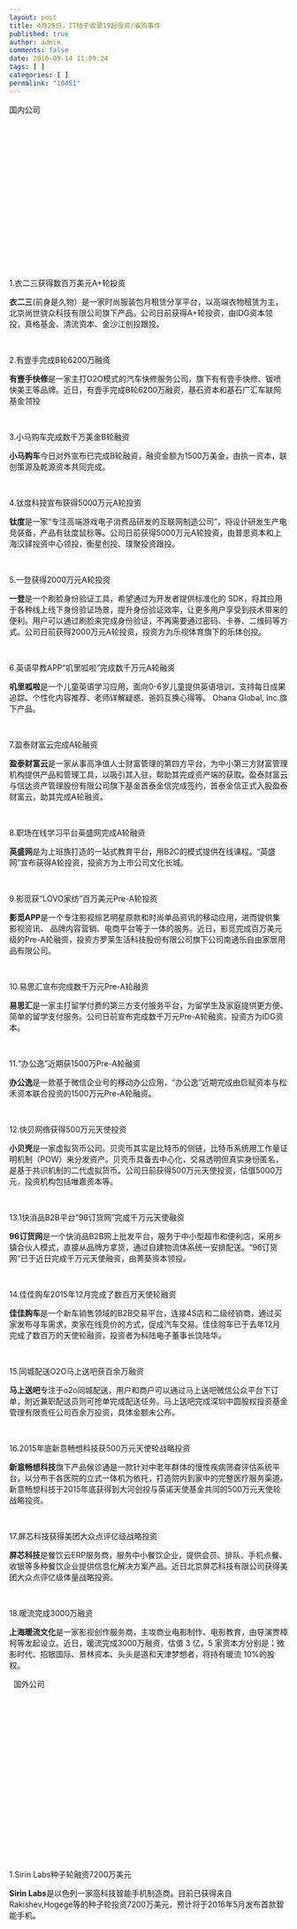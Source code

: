 ```yaml
---
layout: post
title: 4月25日，IT桔子收录19起投资/收购事件
published: true
author: admin
comments: false
date: 2016-09-14 11:09:24
tags: [ ]
categories: [ ]
permalink: "10451"
---
```

  国内公司   &nbsp; 

&nbsp;

&nbsp;

&nbsp;

&nbsp;

&nbsp;

&nbsp;

&nbsp;

&nbsp;

&nbsp;

1.衣二三获得数百万美元A+轮投资

**衣二三**(前身是久物）是一家时尚服装包月租赁分享平台，以高端衣物租赁为主，北京尚世骁众科技有限公司旗下产品。公司日前获得A+轮投资，由IDG资本领投，真格基金、清流资本、金沙江创投跟投。

&nbsp;

2.有壹手完成B轮6200万融资

**有壹手快修**是一家主打O2O模式的汽车快修服务公司，旗下有有壹手快修、钣喷快美王等品牌。近日，有壹手完成B轮6200万融资，基石资本和基石广汇车联网基金领投

&nbsp;

3.小马购车完成数千万美金B轮融资

**小马购车**今日对外宣布已完成B轮融资，融资金额为1500万美金，由执一资本，联创策源及乾源资本共同完成。

&nbsp;

4.钛度科技宣布获得5000万元A轮投资

**钛度**是一家“专注高端游戏电子消费品研发的互联网制造公司”，将设计研发生产电竞装备，产品有钛度鼠标等。公司日前获得5000万元A轮投资，由普思资本和上海汉铎投资中心领投，衡星创投、璞聚投资跟投。

&nbsp;

5.一登获得2000万元A轮投资

**一登**是一个刷脸身份验证工具，希望通过为开发者提供标准化的 SDK，将其应用于各种线上线下身份验证场景，提升身份验证效率，让更多用户享受到技术带来的便利。用户可以通过刷脸来完成身份验证，不再需要通过密码、卡券、二维码等方式。公司日前获得2000万元A轮投资，投资方为乐视体育旗下的乐体创投。

&nbsp;

6.英语早教APP“叽里呱啦”完成数千万元A轮融资

**叽里呱啦**是一个儿童英语学习应用，面向0-6岁儿童提供英语培训，支持每日成果追踪、个性化内容推荐、老师详解疑惑、爸妈互换心得等。 Ohana Global, Inc.旗下产品。

&nbsp;

7.盈泰财富云完成A轮融资

**盈泰财富云**是一家从事高净值人士财富管理的第四方平台，为中小第三方财富管理机构提供产品和管理工具，以吸引其入驻，帮助其完成资产端的获取。盈泰财富云与信达资产管理股份有限公司旗下基金首泰金信完成签约，首泰金信正式入股盈泰财富云，助其完成A轮融资。

&nbsp;

8.职场在线学习平台英盛网完成A轮融资

**英盛网**是为上班族打造的一站式教育平台，用B2C的模式提供在线课程。“英盛网”宣布获得A轮投资，投资方为上市公司文化长城。

&nbsp;

9.影觅获“LOVO家纺”百万美元Pre-A轮投资

**影觅APP**是一个专注影视综艺明星原款和时尚单品资讯的移动应用，进而提供集影视资讯、 品牌内容营销、电商平台等于一体的服务。近日，影觅完成百万美元级的Pre-A轮融资，投资方罗莱生活科技股份有限公司旗下公司南通乐自由家居用品有限公司。

&nbsp;

10.易思汇宣布完成数千万元Pre-A轮融资

**易思汇**是一家主打留学付费的第三方支付服务平台，为留学生及家庭提供更方便、简单的留学支付服务。公司日前宣布完成数千万元Pre-A轮融资，投资方为IDG资本。

&nbsp;

11.“办公逸”近期获1500万Pre-A轮融资

**办公逸**是一款基于微信企业号的移动办公应用，“办公逸”近期完成由启赋资本与松禾资本联合投资的1500万元Pre-A轮融资。

&nbsp;

12.快贝网络获得500万元天使投资

**小贝壳**是一家虚拟货币公司。贝壳币其实是比特币的侧链，比特币系统用工作量证明机制（POW）来分发资产。贝壳币具备去中心化，交易透明但真实身份匿名，是基于共识机制的二代虚拟货币。公司日前获得500万元天使投资，估值5000万元，投资机构包括唯嘉资本等。

&nbsp;

13.1快消品B2B平台“96订货网”完成千万元天使融资

**96订货网**是一个快消品B2B网上批发平台，服务于中小型超市和便利店，采用乡镇合伙人模式，直接从品牌方拿货，通过自建物流体系统一安排配送。“96订货网”已于近日完成千万元天使融资，由菁葵资本领投。

&nbsp;

14.佳佳购车2015年12月完成了数百万天使轮融资

**佳佳购车**是一个新车销售领域的B2B交易平台，连接4S店和二级经销商，通过买家发布寻车需求，卖家在线竞价的方式，促成汽车交易。佳佳购车已于去年12月完成了数百万的天使轮融资，投资者为科陆电子董事长饶陆华。

&nbsp;

15.同城配送O2O马上送吧获百余万融资

**马上送吧**专注于o2o同城配送，用户和商户可以通过马上送吧微信公众平台下订单，附近兼职配送员则可抢单完成配送任务。马上送吧完成深圳中圆股权投资基金管理有限责任公司百余万投资，具体金额未公布。

&nbsp;

16.2015年底新意畅想科技获500万元天使轮战略投资

**新意畅想科技**旗下产品候诊通是一款针对中老年群体的慢性疾病筛查评估系统平台，以分布于各医院的立式一体机为依托，打造院内到家中的完整医疗服务渠道。新意畅想科技于2015年底获得到大河创投与英诺天使基金共同的500万元天使轮战略投资。

&nbsp;

17.屏芯科技获得美团大众点评亿级战略投资

**屏芯科技**是餐饮云ERP服务商，服务中小餐饮企业，提供会员、排队、手机点餐、收银等多种餐饮企业提供信息化解决方案产品。近日北京屏芯科技有限公司获得美团大众点评亿级体量战略投资。

&nbsp;

18.暖流完成3000万融资

**上海暖流文化**是一家影视创作服务商，主攻商业电影制作、电影教育，由导演贾樟柯等发起设立。近日，暖流完成3000万融资，估值 3 亿，5 家资本方分别是：微影时代、招银国际、景林资本、头头是道和天津梦想者，将持有暖流 10%的股权。

&nbsp;  国外公司   &nbsp; 

&nbsp;

&nbsp;

&nbsp;

&nbsp;

&nbsp;

&nbsp;

&nbsp;

&nbsp;

&nbsp;

&nbsp;

1.Sirin Labs种子轮融资7200万美元

**Sirin Labs**是以色列一家高科技智能手机制造商。目前已获得来自Rakishev,Hogege等的种子轮投资7200万美元，预计将于2016年5月发布首款智能手机。

&nbsp; 